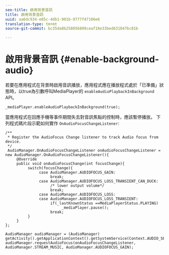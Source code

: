 ```yaml
---
seo-title: 啟用背景音訊
title: 啟用背景音訊
uuid: aa6dc934-e85c-4db1-901b-9777f47106e6
translation-type: tm+mt
source-git-commit: bc35da8b258056809ceaf18e33bed631047bc81b

---
```



# 啟用背景音訊 {#enable-background-audio}

若要在應用程式在背景時啟用音訊播放，應用程式應在播放程式處於「已準備」狀態時，以true為引數呼叫MediaPlayer的 `enableAudioPlaybackInBackground` API。

```
_mediaPlayer.enableAudioPlaybackInBackground(true);
```

當應用程式在回應手機等事件期間失去對音訊焦點的控制時，應該暫停播放。 下列程式碼片段示範如何實作 `OnAudioFocusChangeListener`:

```
/** 
 * Register the AudioFocus Change listener to track Audio focus from device. 
 */ 
 AudioManager.OnAudioFocusChangeListener onAudioFocusChangeListener = new AudioManager.OnAudioFocusChangeListener(){ 
     @Override 
     public void onAudioFocusChange(int focusChange){ 
          switch(focusChange){ 
               case AudioManager.AUDIOFOCUS_GAIN: 
                    break; 
               case AudioManager.AUDIOFOCUS_LOSS_TRANSIENT_CAN_DUCK: 
                    /* lower output volume*/ 
                    break; 
               case AudioManager.AUDIOFOCUS_LOSS: 
               case AudioManager.AUDIOFOCUS_LOSS_TRANSIENT: 
                    if(_lastKnownStatus ==MediaPlayerStatus.PLAYING) 
                         _mediaPlayer.pause(); 
                    break; 
          } 
     } 
}; 
 
AudioManager audioManager = (AudioManager) getActivity().getApplicationContext().getSystemService(Context.AUDIO_SERVICE); 
audioManager.requestAudioFocus(onAudioFocusChangeListener, AudioManager.STREAM_MUSIC, AudioManager.AUDIOFOCUS_GAIN);
```

